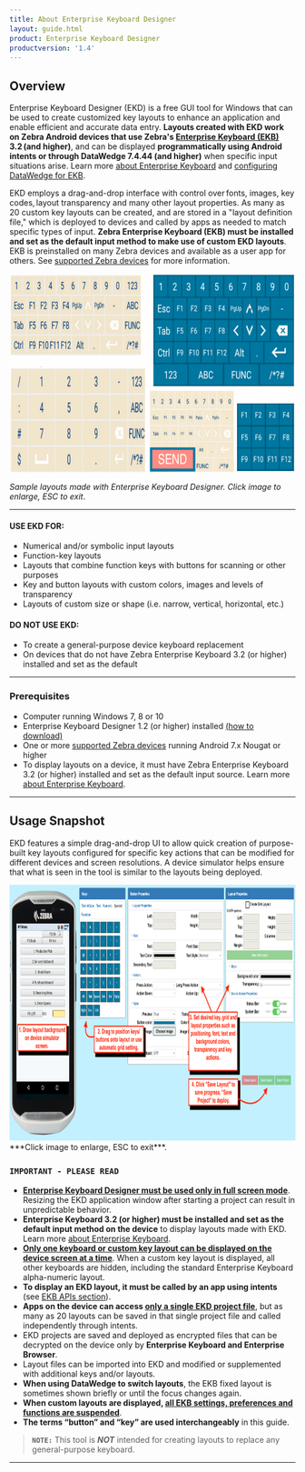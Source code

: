 ```yaml
---
title: About Enterprise Keyboard Designer
layout: guide.html
product: Enterprise Keyboard Designer
productversion: '1.4'
---
```


## Overview

Enterprise Keyboard Designer (EKD) is a free GUI tool for Windows that can be used to create customized key layouts to enhance an application and enable efficient and accurate data entry. **Layouts created with EKD work on Zebra Android devices that use Zebra's [Enterprise Keyboard (EKB)](/enterprise-keyboard) 3.2 (and higher)**, and can be displayed **programmatically using Android intents or through DataWedge 7.4.44 (and higher)** when specific input situations arise. Learn more [about Enterprise Keyboard](/enterprise-keyboard) and [configuring DataWedge for EKB](/datawedge/latest/guide/utilities/ekb/).

EKD employs a drag-and-drop interface with control over fonts, images, key codes, layout transparency and many other layout properties. As many as 20 custom key layouts can be created, and are stored in a "layout definition file," which is deployed to devices and called by apps as needed to match specific types of input. **Zebra Enterprise Keyboard (EKB) must be installed and set as the default input method to make use of custom EKD layouts**. EKB is preinstalled on many Zebra devices and available as a user app for others. See [supported Zebra devices](/enterprise-keyboard/3-2/download/) for more information. 

<img alt="" style="height:350px" src="EDK_sample_layouts.png"/>

_Sample layouts made with Enterprise Keyboard Designer. Click image to enlarge, ESC to exit_.
<br>

-----

#### USE EKD FOR:
* Numerical and/or symbolic input layouts 
* Function-key layouts
* Layouts that combine function keys with buttons for scanning or other purposes
* Key and button layouts with custom colors, images and levels of transparency
* Layouts of custom size or shape (i.e. narrow, vertical, horizontal, etc.)

#### DO NOT USE EKD:
* To create a general-purpose device keyboard replacement
* On devices that do not have Zebra Enterprise Keyboard 3.2 (or higher) installed and set as the default

-----

### Prerequisites

* Computer running Windows 7, 8 or 10
* Enterprise Keyboard Designer 1.2 (or higher) installed [(how to download)](../../download)
* One or more [supported Zebra devices](https://www.zebra.com/us/en/support-downloads/software/productivity-apps/enterprise-keyboard.html) running Android 7.x Nougat or higher
* To display layouts on a device, it must have Zebra Enterprise Keyboard 3.2 (or higher) installed and set as the default input source. Learn more [about Enterprise Keyboard](/enterprise-keyboard).

-----

## Usage Snapshot

EKD features a simple drag-and-drop UI to allow quick creation of purpose-built key layouts configured for specific key actions that can be modified for different devices and screen resolutions. A device simulator helps ensure that what is seen in the tool is similar to the layouts being deployed.  

<img alt="" style="height:450px" src="ekd_main_steps.png"/>
***Click image to enlarge, ESC to exit***. 
<br>

### `IMPORTANT - PLEASE READ`
* <u>**Enterprise Keyboard Designer must be used only in full screen mode**</u>. Resizing the EKD application window after starting a project can result in unpredictable behavior.
* **Enterprise Keyboard 3.2 (or higher) must be installed and set as the default input method on the device** to display layouts made with EKD.<br> Learn more [about Enterprise Keyboard](/enterprise-keyboard). 
* **<u>Only one keyboard or custom key layout can be displayed on the device screen at a time</u>**. When a custom key layout is displayed, all other keyboards are hidden, including the standard Enterprise Keyboard alpha-numeric layout. 
* **To display an EKD layout, it must be called by an app using intents** (see [EKB APIs section](/enterprise-keyboard/latest/guide/apis)).
* **Apps on the device can access <u>only a single EKD project file</u>**, but as many as 20 layouts can be saved in that single project file and called independently through intents.  
* EKD projects are saved and deployed as encrypted files that can be decrypted on the device only by **Enterprise Keyboard and Enterprise Browser**. 
* Layout files can be imported into EKD and modified or supplemented with additional keys and/or layouts. 
* **When using DataWedge to switch layouts**, the EKB fixed layout is sometimes shown briefly or until the focus changes again. 
* **When custom layouts are displayed, <u>all EKB settings, preferences and functions are suspended</u>**.
* **The terms “button” and “key” are used interchangeably** in this guide.

> **`NOTE:`** This tool is ***NOT*** intended for creating layouts to replace any general-purpose keyboard.

-----